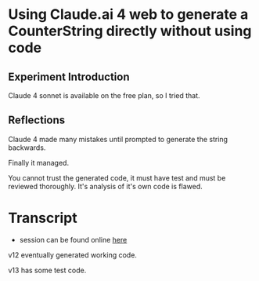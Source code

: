 # Using Claude.ai 4 web to generate a CounterString directly without using code

## Experiment Introduction

Claude 4 sonnet is available on the free plan, so I tried that.

## Reflections

Claude 4 made many mistakes until prompted to generate the string backwards.

Finally it managed.

You cannot trust the generated code, it must have test and must be reviewed thoroughly. It's analysis of it's own code is flawed.

# Transcript

- session can be found online [here](https://claude.ai/public/artifacts/494e4bec-3db2-4654-b722-741a1c39ed21)

v12 eventually generated working code.

v13 has some test code.